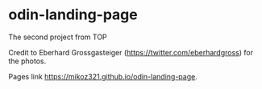 # odin-landing-page
The second project from TOP

Credit to Eberhard Grossgasteiger (https://twitter.com/eberhardgross) for the photos.

Pages link https://mikoz321.github.io/odin-landing-page.
